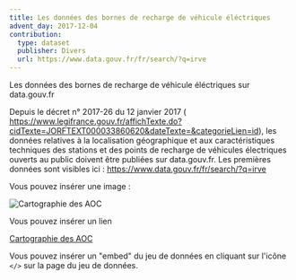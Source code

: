 ```yaml
---
title: Les données des bornes de recharge de véhicule éléctriques 
advent_day: 2017-12-04
contribution:
  type: dataset
  publisher: Divers
  url: https://www.data.gouv.fr/fr/search/?q=irve
---
```


Les données des bornes de recharge de véhicule éléctriques sur data.gouv.fr 

<!--more-->

Depuis le décret n° 2017-26 du 12 janvier 2017 ( https://www.legifrance.gouv.fr/affichTexte.do?cidTexte=JORFTEXT000033860620&dateTexte=&categorieLien=id), les données relatives à la localisation géographique et aux caractéristiques techniques des stations et des points de recharge de véhicules électriques ouverts au public doivent être publiées sur data.gouv.fr. 
Les premières données sont visibles ici : https://www.data.gouv.fr/fr/search/?q=irve 

Vous pouvez insérer une image :

![Cartographie des AOC](https://www.data.gouv.fr/s/images/24/a70ba7c44a47308ac207b329179036.png)

Vous pouvez insérer un lien

[Cartographie des AOC](https://www.data.gouv.fr/fr/reuses/cartographie-des-aoc/)

Vous pouvez insérer un "embed" du jeu de données en cliquant sur l'icône `</>` sur la page du jeu de données.

<div data-udata-dataset-id="53698ecca3a729239d203579"></div>
<script src="https://www.data.gouv.fr/static/widgets.js" id="udata" async defer onload="udataScript.loadDatasets()"></script>
